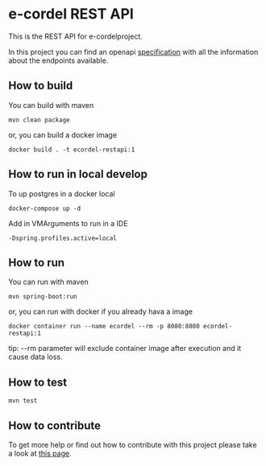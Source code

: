 # e-cordel REST API

This is the REST API for e-cordelproject.

In this project you can find an openapi [specification](./openapi.yaml) with all the information about the endpoints available. 

## How to build

You can build with maven

    mvn clean package

or, you can build a docker image

    docker build . -t ecordel-restapi:1

## How to run in local develop

To up postgres in a docker local

    docker-compose up -d

Add in VMArguments to run in a IDE

    -Dspring.profiles.active=local

## How to run

You can run with maven

    mvn spring-boot:run

or, you can run with docker if you already hava a image

    docker container run --name ecordel --rm -p 8080:8080 ecordel-restapi:1

tip: --rm parameter will exclude container image after execution and it cause data loss.

## How to test

    mvn test

## How to contribute

To get more help or find out how to contribute with this project please take a look at [this page](http://www.ecordel.com.br/como-contribuir).